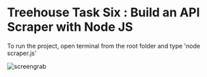 # Treehouse Task Six : Build an API Scraper with Node JS

To run the project, open terminal from the root folder and type 'node scraper.js'

![screengrab](https://repository-images.githubusercontent.com/142123578/3d60ac80-2596-11eb-9d04-297f87939db6)
